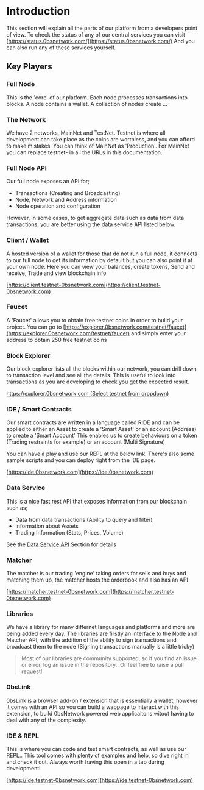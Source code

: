 # Introduction

This section will explain all the parts of our platform from a developers point of view. To check the status of any of our central services you can visit [https://status.0bsnetwork.com/](https://status.0bsnetwork.com/) And you can also run any of these services yourself.

## Key Players

### Full Node

This is the 'core' of our platform. Each node processes transactions into blocks. A node contains a wallet. A collection of nodes create ...

### The Network

We have 2 networks, MainNet and TestNet. Testnet is where all development can take place as the coins are worthless, and you can afford to make mistakes. You can think of MainNet as 'Production'. For MainNet you can replace testnet- in all the URLs in this documentation.

### Full Node API

Our full node exposes an API for;
 - Transactions (Creating and Broadcasting)
 - Node, Network and Address information
 - Node operation and configuration

However, in some cases, to get aggregate data such as data from data transactions, you are better using the data service API listed below.

### Client / Wallet

A hosted version of a wallet for those that do not run a full node, it connects to our full node to get its information by default but you can also point it at your own node. Here you can view your balances, create tokens, Send and receive, Trade and view blockchain info

[https://client.testnet-0bsnetwork.com](https://client.testnet-0bsnetwork.com)

### Faucet

A 'Faucet' allows you to obtain free testnet coins in order to build your project. You can go to [https://explorer.0bsnetwork.com/testnet/faucet](https://explorer.0bsnetwork.com/testnet/faucet) and simply enter your address to obtain 250 free testnet coins

### Block Explorer

Our block explorer lists all the blocks within our network, you can drill down to transaction level and see all the details. This is useful to look into transactions as you are developing to check you get the expected result.

[https://explorer.0bsnetwork.com (Select testnet from dropdown)](https://explorer.0bsnetwork.com)

### IDE / Smart Contracts

Our smart contracts are written in a language called RIDE and can be applied to either an Asset to create a 'Smart Asset' or an account (Address) to create a 'Smart Account' This enables us to create behaviours on a token (Trading restraints for example) or an account (Multi Signature)

You can have a play and use our REPL at the below link. There's also some sample scripts and you can deploy right from the IDE page.

[https://ide.0bsnetwork.com](https://ide.0bsnetwork.com)

### Data Service

This is a nice fast rest API that exposes information from our blockchain such as;

- Data from data transactions (Ability to query and filter)
- Information about Assets
- Trading Information (Stats, Prices, Volume)

See the [Data Service API](dataservice.md) Section for details

### Matcher

The matcher is our trading 'engine' taking orders for sells and buys and matching them up, the matcher hosts the orderbook and also has an API

[https://matcher.testnet-0bsnetwork.com](https://matcher.testnet-0bsnetwork.com)

### Libraries

We have a library for many differnet languages and platforms and more are being added every day. The libraries are firstly an interface to the Node and Matcher API, with the addition of the ability to sign transactions and broadcast them to the node (Signing transactions manually is a little tricky)

> Most of our libraries are community supported, so if you find an issue or error, log an issue in the repository.. Or feel free to raise a pull request!

### 0bsLink

0bsLink is a browser add-on / extension that is essentially a wallet, however it comes with an API so you can build a wabpage to interact with this extension, to build 0bsNetwork powered web applicaitons witout having to deal with any of the complexity.

### IDE & REPL

This is where you can code and test smart contracts, as well as use our REPL.. This tool comes with plenty of examples and help, so dive right in and check it out. Always worth having this open in a tab during development!

[https://ide.testnet-0bsnetwork.com](https://ide.testnet-0bsnetwork.com)

